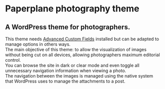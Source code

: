 # Paperplane photography theme
## A WordPress theme for photographers.
This theme needs [Advanced Custom Fields](https://www.advancedcustomfields.com/pro/ "Advanced Custom Fields") installed but can be adapted to manage options in others ways.<br/>
The main objective of this theme: to allow the visualization of images without being cut on all devices, allowing photographers maximum editorial control.<br/>
You can browse the site in dark or clear mode and even toggle all unnecessary navigation information when viewing a photo.<br/>
The navigation between the images is managed using the native system that WordPress uses to manage the attachments to a post.
